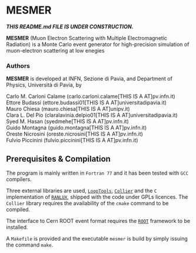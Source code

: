 # MESMER

***THIS README.md FILE IS UNDER CONSTRUCTION.***

**MESMER** (Muon Electron Scattering with Multiple Electromagnetic Radiation) is a Monte Carlo event generator for high-precision simulation of muon-electron scattering at low enegies

### Authors
**MESMER** is developed at INFN, Sezione di Pavia, and Department of Physics, Università di Pavia, by

Carlo M. Carloni Calame      (carlo.carloni.calame[THIS IS A AT]pv.infn.it)  
Ettore Budassi               (ettore.budassi01[THIS IS A AT]universitadipavia.it)  
Mauro Chiesa                 (mauro.chiesa[THIS IS A AT]unipv.it)  
Clara L. Del Pio             (claralavinia.delpio01[THIS IS A AT]universitadipavia.it)  
Syed M. Hasan                (syedmehe[THIS IS A AT]pv.infn.it)  
Guido Montagna               (guido.montagna[THIS IS A AT]pv.infn.it)  
Oreste Nicrosini             (oreste.nicrosini[THIS IS A AT]pv.infn.it)  
Fulvio Piccinini             (fulvio.piccinini[THIS IS A AT]pv.infn.it)  

## Prerequisites & Compilation
The program is mainly written in `Fortran 77` and it has been tested with `GCC` compilers.

Three external libraries are used, [`LoopTools`](http://www.feynarts.de/looptools/), [`Collier`](https://collier.hepforge.org/) and
the `C` implementation of [`RANLUX`](https://luscher.web.cern.ch/luscher/ranlux/), shipped with the code under GPLs licences. The `Collier` library
requires the availability of the `cmake` command to be compiled.

The interface to Cern ROOT event format requires the [`ROOT`](https://root.cern/) framework to be installed.

A `Makefile` is provided and the executable `mesmer` is build by simply issuing the command `make`.

